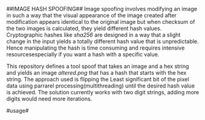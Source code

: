 ##IMAGE HASH SPOOFING##
Image spoofing involves modifying an image in such a way that the visual appearance of the image created after modification appears identical to the original image but
when checksum of the two images is calculated, they yield different hash values. Cryptographic hashes like *sha256* are designed in a way that
a slight change in the input yields a totally different hash value that is unpredictable. Hence manipulating the hash is time consuming and requires intensive resourcesespecially if you want a hash with a specific value.

This repository defines a tool spoof that takes an image and a hex string and yields an image *altered.png* that has a hash that starts with the hex string. The approach used is flipping the Least significant bit of the pixel data using parrarel processing(multithreading) until the desired hash value is achieved. The solution currently works with two digit strings, adding more digits would need more iterations.

#usage#

